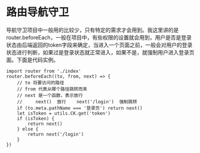 <!--
 * @Autor: 卢建
 * @LastEditors: 卢建
 * @Description: 路由导航守卫
 * @Date: 2021-02-25 09:49:28
 * @LastEditTime: 2021-02-25 10:01:35
-->
# 路由导航守卫

导航守卫项目中一般用的比较少，只有特定的需求才会用到。我这里讲的是router.beforeEach，一般在项目中，有些权限的设置就会用到，用户是否是登录状态由后端返回的token字段来确定，当进入一个页面之前，一般会对用户的登录状态进行判断，如果过是登录状态就正常进入，如果不是，就强制用户进入登录页面。下面是代码实例。

```
import router from './index'
router.beforeEach((to, from, next) => {
    // to 将要访问的路径
    // from 代表从哪个路径跳转而来
    // next 是一个函数，表示放行
    //     next()  放行    next('/login')  强制跳转
    if (to.meta.pathName === '登录页') return next()
    let isToken = utils.CK.get('token')
    if (isToken) {
        return next()
    } else {
        return next('/login')
    }
})
```
